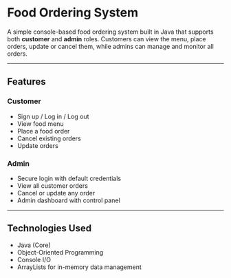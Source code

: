 # Food Ordering System

A simple console-based food ordering system built in Java that supports both **customer** and **admin** roles. Customers can view the menu, place orders, update or cancel them, while admins can manage and monitor all orders.

---

##  Features

###  Customer
- Sign up / Log in / Log out
- View food menu
- Place a food order
- Cancel existing orders
- Update orders

###  Admin
- Secure login with default credentials
- View all customer orders
- Cancel or update any order
- Admin dashboard with control panel

---

## Technologies Used

- Java (Core)
- Object-Oriented Programming
- Console I/O
- ArrayLists for in-memory data management


